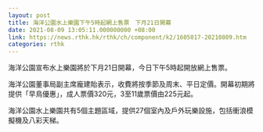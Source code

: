 ```yaml
---
layout: post
title: 海洋公園水上樂園下午5時起網上售票　下月21日開幕
date: 2021-08-09 13:05:11.000000000 +08:00
link: https://news.rthk.hk/rthk/ch/component/k2/1605017-20210809.htm
categories: rthk
---
```


海洋公園宣布水上樂園將於下月21日開幕，今日下午5時起開放網上售票。 

海洋公園董事局副主席龐建貽表示，收費將按季節及周末、平日定價。開幕初期將提供「早鳥優惠」，成人票價320元，3至11歲票價由225元起。 

海洋公園水上樂園共有5個主題區域，提供27個室內及戶外玩樂設施，包括衝浪模擬機及八彩天梯。
